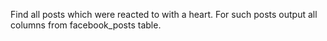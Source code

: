 Find all posts which were reacted to with a heart. 
For such posts output all columns from facebook_posts table.